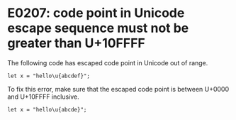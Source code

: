# E0207: code point in Unicode escape sequence must not be greater than U+10FFFF

The following code has escaped code point in Unicode out of
range.

    let x = "hello\u{abcdef}";

To fix this error, make sure that the escaped code point is
between U+0000 and U+10FFFF inclusive.

    let x = "hello\u{abcde}";
